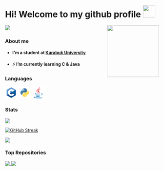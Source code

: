

# Hi! Welcome to my github profile <img src="https://media.giphy.com/media/H2zjDfFXWTCSU8LxeB/giphy.gif?cid=ecf05e47oyn9ib20obtrvmd89d1lo2hg3yfcueahsdzjjvt6&rid=giphy.gif&ct=s" align="rigt" width="40" height="40">

<img src="https://media3.giphy.com/media/i4MAH84pqe2m2aVojc/giphy.gif?cid=ecf05e47p9ufwdh8l7zfncvwc92s48mn1xcoykdxvnx6rb1r&rid=giphy.gif&ct=g" align="right" width="170" height="170">

![](https://komarev.com/ghpvc/?username=brkykb&color=red)
### About me
- #### I'm a student at [Karabuk University]
[Karabuk University]:"https://www.karabuk.edu.tr"




- #### :zap: I’m currently learning C & Java

 ### Languages
 <img src="https://raw.githubusercontent.com/github/explore/f3e22f0dca2be955676bc70d6214b95b13354ee8/topics/c/c.png" width="40" height="40" /> <img src="https://raw.githubusercontent.com/github/explore/80688e429a7d4ef2fca1e82350fe8e3517d3494d/topics/python/python.png" width="40" height="40" /> <img src="https://raw.githubusercontent.com/devicons/devicon/master/icons/java/java-original.svg" height="40" />


### Stats
<a href="https://github.com/brkykb">
  <img align="center" dir="auto" src="https://github-readme-stats-sigma-five.vercel.app/api?username=brkykb&show_icons=true&theme=radical"  />
 </a>

[![GitHub Streak](https://streak-stats.demolab.com?user=brkykb&theme=radical&date_format=j%20M%5B%20Y%5D&mode=weekly)](https://git.io/streak-stats)

<a href="https://github.com/brkykb">
  <img align="center" src="https://github-readme-stats-sigma-five.vercel.app/api/top-langs/?username=brkykb&layout=compact&theme=radical"  />
 </a> 



### Top Repositories
<a href="https://github.com/brkykb/C">
  <img align="center" src="https://github-readme-stats-sigma-five.vercel.app/api/pin/?username=brkykb&repo=C&theme=radical"  />
 </a> 


<a href="https://github.com/brkykb/Python">
  <img align="center" src="https://github-readme-stats-sigma-five.vercel.app/api/pin/?username=brkykb&repo=Python&theme=radical" />
</a>





